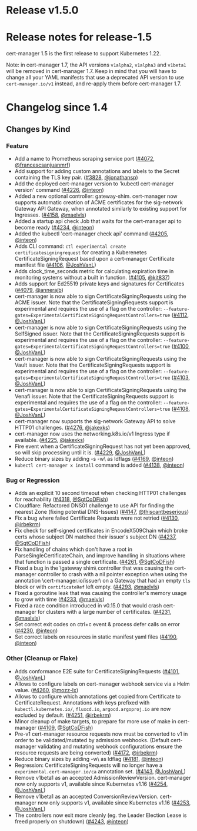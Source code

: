 # Release v1.5.0
# Release notes for release-1.5

cert-manager 1.5 is the first release to support Kubernetes 1.22.

Note: in cert-manager 1.7, the API versions `v1alpha2`, `v1alpha3` and `v1beta1` will be removed in cert-manager 1.7. Keep in mind that you will have to change all your YAML manifests that use a deprecated API version to use `cert-manager.io/v1` instead, and re-apply them before cert-manager 1.7.

# Changelog since 1.4

## Changes by Kind

### Feature

- Add a name to Prometheus scraping service port ([#4072](https://github.com/jetstack/cert-manager/pull/4072), [@francescsanjuanmrf](https://github.com/francescsanjuanmrf))
- Add support for adding custom annotations and labels to the Secret containing the TLS key pair. ([#3828](https://github.com/jetstack/cert-manager/pull/3828), [@jonathansp](https://github.com/jonathansp))
- Add the deployed cert-manager version to 'kubectl cert-manager version' command ([#4226](https://github.com/jetstack/cert-manager/pull/4226), [@inteon](https://github.com/inteon))
- Added a new optional controller: gateway-shim. cert-manager now supports automatic
 creation of ACME certificates for the sig-network Gateway API Gateway, when annotated
 similarly to existing support for Ingresses. ([#4158](https://github.com/jetstack/cert-manager/pull/4158), [@maelvls](https://github.com/maelvls))
- Added a startup api check Job that waits for the cert-manager api to become ready ([#4234](https://github.com/jetstack/cert-manager/pull/4234), [@inteon](https://github.com/inteon))
- Added the kubectl 'cert-manager check api' command ([#4205](https://github.com/jetstack/cert-manager/pull/4205), [@inteon](https://github.com/inteon))
- Adds CLI command: `ctl experimental create certificatesigningrequest` for creating a Kuberenetes CertificateSigningRequest based upon a cert-manager Certificate manifest file ([#4106](https://github.com/jetstack/cert-manager/pull/4106), [@JoshVanL](https://github.com/JoshVanL))
- Adds clock_time_seconds metric for calculating expiration time in monitoring systems without a built in function. ([#4105](https://github.com/jetstack/cert-manager/pull/4105), [@kit837](https://github.com/kit837))
- Adds support for Ed25519 private keys and signatures for Certificates ([#4079](https://github.com/jetstack/cert-manager/pull/4079), [@annerajb](https://github.com/annerajb))
- cert-manager is now able to sign CertificateSigningRequests using the ACME issuer. Note that
 the CertificateSigningRequests support is experimental and requires the use of a flag on the
 controller: `--feature-gates=ExperimentalCertificateSigningRequestControllers=true` ([#4112](https://github.com/jetstack/cert-manager/pull/4112), [@JoshVanL](https://github.com/JoshVanL))
- cert-manager is now able to sign CertificateSigningRequests using the SelfSigned issuer. Note that
 the CertificateSigningRequests support is experimental and requires the use of a flag on the
 controller: `--feature-gates=ExperimentalCertificateSigningRequestControllers=true` ([#4100](https://github.com/jetstack/cert-manager/pull/4100), [@JoshVanL](https://github.com/JoshVanL))
- cert-manager is now able to sign CertificateSigningRequests using the Vault issuer. Note that
 the CertificateSigningRequests support is experimental and requires the use of a flag on the
 controller: `--feature-gates=ExperimentalCertificateSigningRequestControllers=true` ([#4103](https://github.com/jetstack/cert-manager/pull/4103), [@JoshVanL](https://github.com/JoshVanL))
- cert-manager is now able to sign CertificateSigningRequests using the Venafi issuer. Note that
 the CertificateSigningRequests support is experimental and requires the use of a flag on the
 controller: `--feature-gates=ExperimentalCertificateSigningRequestControllers=true` ([#4108](https://github.com/jetstack/cert-manager/pull/4108), [@JoshVanL](https://github.com/JoshVanL))
- cert-manager now supports the sig-network Gateway API to solve HTTP01 challenges. ([#4276](https://github.com/jetstack/cert-manager/pull/4276), [@jakexks](https://github.com/jakexks))
- cert-manager now uses the networking.k8s.io/v1 Ingress type if available. ([#4225](https://github.com/jetstack/cert-manager/pull/4225), [@jakexks](https://github.com/jakexks))
- Fire event when a CertificateSigningRequest has not yet been approved, so will skip processing until it is. ([#4229](https://github.com/jetstack/cert-manager/pull/4229), [@JoshVanL](https://github.com/JoshVanL))
- Reduce binary sizes by adding \-s -w\ as ldflags ([#4169](https://github.com/jetstack/cert-manager/pull/4169), [@inteon](https://github.com/inteon))
- `kubectl cert-manager x install` command is added ([#4138](https://github.com/jetstack/cert-manager/pull/4138), [@inteon](https://github.com/inteon))

### Bug or Regression

- Adds an explicit 10 second timeout when checking HTTP01 challenges for reachability ([#4318](https://github.com/jetstack/cert-manager/pull/4318), [@SgtCoDFish](https://github.com/SgtCoDFish))
- Cloudflare: Refactored DNS01 challenge to use API for finding the nearest Zone (fixing potential DNS-Issues) ([#4147](https://github.com/jetstack/cert-manager/pull/4147), [@thiscantbeserious](https://github.com/thiscantbeserious))
- Fix a bug where failed Certificate Requests were not retried ([#4130](https://github.com/jetstack/cert-manager/pull/4130), [@irbekrm](https://github.com/irbekrm))
- Fix check for self-signed certificates in EncodeX509Chain which broke certs whose subject DN matched their issuer's subject DN ([#4237](https://github.com/jetstack/cert-manager/pull/4237), [@SgtCoDFish](https://github.com/SgtCoDFish))
- Fix handling of chains which don't have a root in ParseSingleCertificateChain, and improve handling in situations where that function is passed a single certificate. ([#4261](https://github.com/jetstack/cert-manager/pull/4261), [@SgtCoDFish](https://github.com/SgtCoDFish))
- Fixed a bug in the \gateway shim\ controller that was causing the cert-manager controller to crash
 with a nil pointer exception when using the annotation \cert-manager.io/issuer\ on a Gateway that
 had an empty `tls` block or with `certificateRef` left empty. ([#4293](https://github.com/jetstack/cert-manager/pull/4293), [@maelvls](https://github.com/maelvls))
- Fixed a goroutine leak that was causing the controller's memory usage to grow with time ([#4233](https://github.com/jetstack/cert-manager/pull/4233), [@maelvls](https://github.com/maelvls))
- Fixed a race condition introduced in v0.15.0 that would crash cert-manager for clusters
 with a large number of certificates. ([#4231](https://github.com/jetstack/cert-manager/pull/4231), [@maelvls](https://github.com/maelvls))
- Set correct exit codes on ctrl+c event & process defer calls on error ([#4230](https://github.com/jetstack/cert-manager/pull/4230), [@inteon](https://github.com/inteon))
- Set correct labels on resources in static manifest yaml files ([#4190](https://github.com/jetstack/cert-manager/pull/4190), [@inteon](https://github.com/inteon))

### Other (Cleanup or Flake)

- Adds conformance E2E suite for CertificateSigningRequests ([#4101](https://github.com/jetstack/cert-manager/pull/4101), [@JoshVanL](https://github.com/JoshVanL))
- Allows to configure labels on cert-manager webhook service via a Helm value. ([#4260](https://github.com/jetstack/cert-manager/pull/4260), [@mozz-lx](https://github.com/mozz-lx))
- Allows to configure which annotations get copied from Certificate to CertificateRequest. Annotations with keys prefixed with `kubectl.kubernetes.io/`, `fluxcd.io`, `argocd.argoproj.io` are now excluded by default. ([#4251](https://github.com/jetstack/cert-manager/pull/4251), [@irbekrm](https://github.com/irbekrm))
- Minor cleanup of make targets, to prepare for more use of make in cert-manager ([#4109](https://github.com/jetstack/cert-manager/pull/4109), [@SgtCoDFish](https://github.com/SgtCoDFish))
- Pre-v1 cert-manager resource requests now must be converted to v1 in order to be validated/mutated by admission webhooks. (Default cert-manager validating and mutating webhook configurations ensure the resource requests are being converted) ([#4172](https://github.com/jetstack/cert-manager/pull/4172), [@irbekrm](https://github.com/irbekrm))
- Reduce binary sizes by adding \-w\ as ldflag ([#4181](https://github.com/jetstack/cert-manager/pull/4181), [@inteon](https://github.com/inteon))
- Regression: CertificateSigningRequests will no longer have a `experimental.cert-manager.io/ca` annotation set. ([#4143](https://github.com/jetstack/cert-manager/pull/4143), [@JoshVanL](https://github.com/JoshVanL))
- Remove v1beta1 as an accepted AdmissionReviewVersion. cert-manager now only supports v1, available since Kubernetes v1.16 ([#4254](https://github.com/jetstack/cert-manager/pull/4254), [@JoshVanL](https://github.com/JoshVanL))
- Remove v1beta1 as an accepted ConversionReviewVersion. cert-manager now only supports v1, available since Kubernetes v1.16 ([#4253](https://github.com/jetstack/cert-manager/pull/4253), [@JoshVanL](https://github.com/JoshVanL))
- The controllers now exit more cleanly (eg. the Leader Election Lease is freed properly on shutdown) ([#4243](https://github.com/jetstack/cert-manager/pull/4243), [@inteon](https://github.com/inteon))

